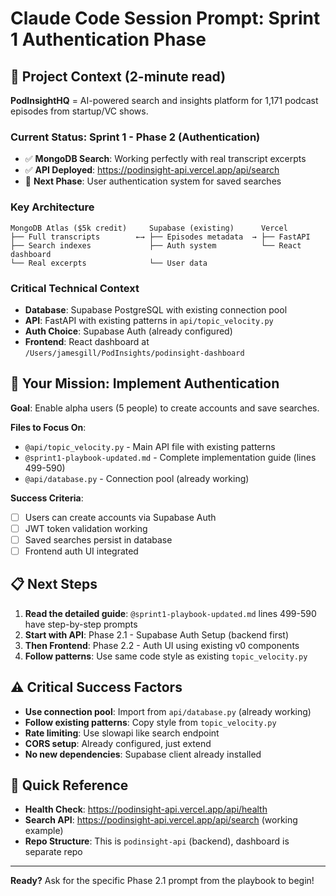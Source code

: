 # Claude Code Session Prompt: Sprint 1 Authentication Phase

## 🎯 **Project Context (2-minute read)**

**PodInsightHQ** = AI-powered search and insights platform for 1,171 podcast episodes from startup/VC shows.

### **Current Status: Sprint 1 - Phase 2 (Authentication)**
- ✅ **MongoDB Search**: Working perfectly with real transcript excerpts  
- ✅ **API Deployed**: https://podinsight-api.vercel.app/api/search
- 🔄 **Next Phase**: User authentication system for saved searches

### **Key Architecture**
```
MongoDB Atlas ($5k credit)     Supabase (existing)      Vercel
├── Full transcripts        ←→ ├── Episodes metadata  → ├── FastAPI
├── Search indexes             ├── Auth system          └── React dashboard  
└── Real excerpts              └── User data
```

### **Critical Technical Context**
- **Database**: Supabase PostgreSQL with existing connection pool
- **API**: FastAPI with existing patterns in `api/topic_velocity.py`
- **Auth Choice**: Supabase Auth (already configured)
- **Frontend**: React dashboard at `/Users/jamesgill/PodInsights/podinsight-dashboard`

## 🚀 **Your Mission: Implement Authentication**

**Goal**: Enable alpha users (5 people) to create accounts and save searches.

**Files to Focus On**:
- `@api/topic_velocity.py` - Main API file with existing patterns
- `@sprint1-playbook-updated.md` - Complete implementation guide (lines 499-590)
- `@api/database.py` - Connection pool (already working)

**Success Criteria**:
- [ ] Users can create accounts via Supabase Auth
- [ ] JWT token validation working  
- [ ] Saved searches persist in database
- [ ] Frontend auth UI integrated

## 📋 **Next Steps**

1. **Read the detailed guide**: `@sprint1-playbook-updated.md` lines 499-590 have step-by-step prompts
2. **Start with API**: Phase 2.1 - Supabase Auth Setup (backend first)
3. **Then Frontend**: Phase 2.2 - Auth UI using existing v0 components
4. **Follow patterns**: Use same code style as existing `topic_velocity.py`

## ⚠️ **Critical Success Factors**

- **Use connection pool**: Import from `api/database.py` (already working)
- **Follow existing patterns**: Copy style from `topic_velocity.py`
- **Rate limiting**: Use slowapi like search endpoint
- **CORS setup**: Already configured, just extend
- **No new dependencies**: Supabase client already installed

## 🔗 **Quick Reference**

- **Health Check**: https://podinsight-api.vercel.app/api/health
- **Search API**: https://podinsight-api.vercel.app/api/search (working example)
- **Repo Structure**: This is `podinsight-api` (backend), dashboard is separate repo

---

**Ready?** Ask for the specific Phase 2.1 prompt from the playbook to begin!